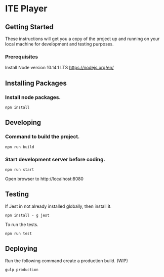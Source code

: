 # ITE Player

## Getting Started

These instructions will get you a copy of the project up and running on your local machine for development and testing purposes.

### Prerequisites

Install Node version 10.14.1 LTS
https://nodejs.org/en/

## Installing Packages

### Install node packages.

```
npm install
```

## Developing

### Command to build the project.

```
npm run build
```
### Start development server before coding.

```
npm run start
```

Open browser to http://localhost:8080

## Testing

If Jest in not already installed globally, then install it.

```
npm install - g jest
```

To run the tests.

```
npm run test
```

## Deploying

Run the following command create a production build. (WIP)

```
gulp production
```